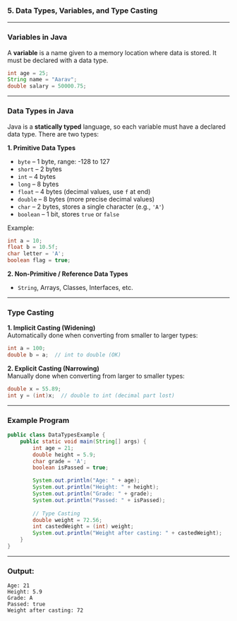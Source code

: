 ### **5. Data Types, Variables, and Type Casting**

---

### **Variables in Java**

A **variable** is a name given to a memory location where data is stored. It must be declared with a data type.

```java
int age = 25;
String name = "Aarav";
double salary = 50000.75;
```

---

### **Data Types in Java**

Java is a **statically typed** language, so each variable must have a declared data type. There are two types:

**1. Primitive Data Types**  
- `byte` – 1 byte, range: -128 to 127  
- `short` – 2 bytes  
- `int` – 4 bytes  
- `long` – 8 bytes  
- `float` – 4 bytes (decimal values, use `f` at end)  
- `double` – 8 bytes (more precise decimal values)  
- `char` – 2 bytes, stores a single character (e.g., `'A'`)  
- `boolean` – 1 bit, stores `true` or `false`

Example:
```java
int a = 10;
float b = 10.5f;
char letter = 'A';
boolean flag = true;
```

**2. Non-Primitive / Reference Data Types**  
- `String`, Arrays, Classes, Interfaces, etc.

---

### **Type Casting**

**1. Implicit Casting (Widening)**  
Automatically done when converting from smaller to larger types:

```java
int a = 100;
double b = a;  // int to double (OK)
```

**2. Explicit Casting (Narrowing)**  
Manually done when converting from larger to smaller types:

```java
double x = 55.89;
int y = (int)x;  // double to int (decimal part lost)
```

---

### **Example Program**
```java
public class DataTypesExample {
    public static void main(String[] args) {
        int age = 21;
        double height = 5.9;
        char grade = 'A';
        boolean isPassed = true;

        System.out.println("Age: " + age);
        System.out.println("Height: " + height);
        System.out.println("Grade: " + grade);
        System.out.println("Passed: " + isPassed);
        
        // Type Casting
        double weight = 72.56;
        int castedWeight = (int) weight;
        System.out.println("Weight after casting: " + castedWeight);
    }
}
```

---

### **Output:**
```
Age: 21
Height: 5.9
Grade: A
Passed: true
Weight after casting: 72
```
